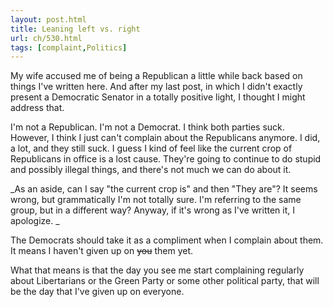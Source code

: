```yaml
---
layout: post.html
title: Leaning left vs. right
url: ch/530.html
tags: [complaint,Politics]
---
```

My wife accused me of being a Republican a little while back based on things I've written here. And after my last post, in which I didn't exactly present a Democratic Senator in a totally positive light, I thought I might address that.

I'm not a Republican. I'm not a Democrat. I think both parties suck. However, I think I just can't complain about the Republicans anymore. I did, a lot, and they still suck. I guess I kind of feel like the current crop of Republicans in office is a lost cause. They're going to continue to do stupid and possibly illegal things, and there's not much we can do about it.

_As an aside, can I say "the current crop is" and then "They are"? It seems wrong, but grammatically I'm not totally sure. I'm referring to the same group, but in a different way? Anyway, if it's wrong as I've written it, I apologize. _

The Democrats should take it as a compliment when I complain about them. It means I haven't given up on <strike>you</strike> them yet.

What that means is that the day you see me start complaining regularly about Libertarians or the Green Party or some other political party, that will be the day that I've given up on everyone.
